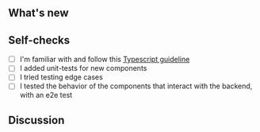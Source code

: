 ## What's new

<!-- NOTE: Pull request title should be "<package>: <summary>", if the PR affects multiple
  packages, use the main package that it affects. If the PR does not target any specific 
  packages, use general tags like "ci" or "versioning". -->

<!-- uncomment the next line if this PR fixes an issue -->
<!-- fixes #<issue-id> -->

<!-- Describe your changes.

  If your changes affects the UI, show screenshots or videos.

  If your changes affects, or is affected by other RMF components outside of this repo,
  describe how the components interact.

  If your changes fixes a bug, describe the root cause of the bug and how the
  proposed solution fixes it.

  If you went through several iterations while making this PR, explain why you
  prefer the proposed solution.
-->

## Self-checks

- [ ] I'm familiar with and follow this [ Typescript guideline](https://basarat.gitbook.io/typescript/styleguide)
- [ ] I added unit-tests for new components
- [ ] I tried testing edge cases
- [ ] I tested the behavior of the components that interact with the backend, with an e2e test

## Discussion

<!-- Questions for reviewers, if any -->
